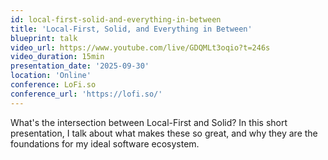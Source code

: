 ```yaml
---
id: local-first-solid-and-everything-in-between
title: 'Local-First, Solid, and Everything in Between'
blueprint: talk
video_url: https://www.youtube.com/live/GDQMLt3oqio?t=246s
video_duration: 15min
presentation_date: '2025-09-30'
location: 'Online'
conference: LoFi.so
conference_url: 'https://lofi.so/'
---
```


What's the intersection between Local-First and Solid? In this short presentation, I talk about what makes these so great, and why they are the foundations for my ideal software ecosystem.
